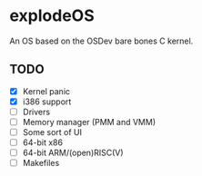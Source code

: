 # explodeOS
An OS based on the OSDev bare bones C kernel.
## TODO
- [x] Kernel panic
- [x] i386 support
- [ ] Drivers
- [ ] Memory manager (PMM and VMM)
- [ ] Some sort of UI
- [ ] 64-bit x86
- [ ] 64-bit ARM/(open)RISC(V)
- [ ] Makefiles
